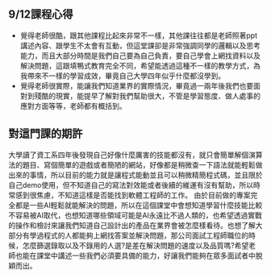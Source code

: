 ## 9/12課程心得
- 覺得老師很酷，跟其他課程比起來非常不一樣，其他課往往都是老師照著ppt講述內容、跟學生不太會有互動，但這堂課卻是非常強調同學的邏輯以及思考能力，而且大部分時間是我們自己要為自己負責，要自己學會上網找資料以及解決問題，這跟填鴨式教育完全不同，希望能透過這種不一樣的教學方式，為我帶來不一樣的學習成效，畢竟自己大學四年似乎什麼都沒學到。
- 覺得老師很實際，能讓我們知道業界的實際情況，畢竟過一兩年後我們也要面對到殘酷的現實，能提早了解對我們幫助很大，不管是學習態度、做人處事的應對方面等等，老師都有概括到。

## 對這門課的期許

大學讀了資工系四年後發現自己好像什麼厲害的技能都沒有，就只會簡單解個演算法的題目、寫個簡單的遊戲或者簡陋的網站，好像都是稍微查一下語法就能輕鬆做出來的事情，所以目前的能力就是讓程式能動並且可以稍微精簡程式碼，並且限於自己demo使用，但不知道自己的寫法對效能或者後續的維運有沒有幫助，所以時常感到很焦慮，不知道這樣是否能找到軟體工程師的工作。
由於目前做的專案完全都是一些AI輕鬆就能解決的問題，所以在這個課堂中會想知道學習什麼技能比較不容易被AI取代，也想知道哪些領域可能是AI永遠比不過人類的，也希望透過實戰的操作和檢討來讓我們知道自己設計出的產品在業界會被怎麼樣看待。也想了解大部分有學過程式的人都能夠上網找答案並解決問題，那公司面試工程師職位的時候，怎麼篩選錄取以及不錄用的人選?是差在解決問題的速度以及品質嗎?希望老師也能在課堂中講述一些我們必須要具備的能力，好讓我們能夠在眾多面試者中脫穎而出。
